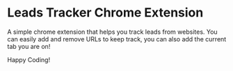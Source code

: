 # Leads Tracker Chrome Extension
A simple  chrome extension that helps you track leads from websites. You can easily add and remove URLs to keep track, you can also add the current tab you are on!

Happy Coding!
